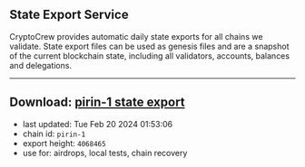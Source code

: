 ## State Export Service
CryptoCrew provides automatic daily state exports for all chains we validate. State export files can be used as genesis files and are a snapshot of the current blockchain state, including all validators, accounts, balances and delegations.

---
**Download: [pirin-1 state export](https://dl-eu2.ccvalidators.com/SERVICE/nolus/pirin-1_export_4068465.json)**
---

- last updated: Tue Feb 20 2024 01:53:06
- chain id: `pirin-1`
- export height: `4068465`
- use for: airdrops, local tests, chain recovery
